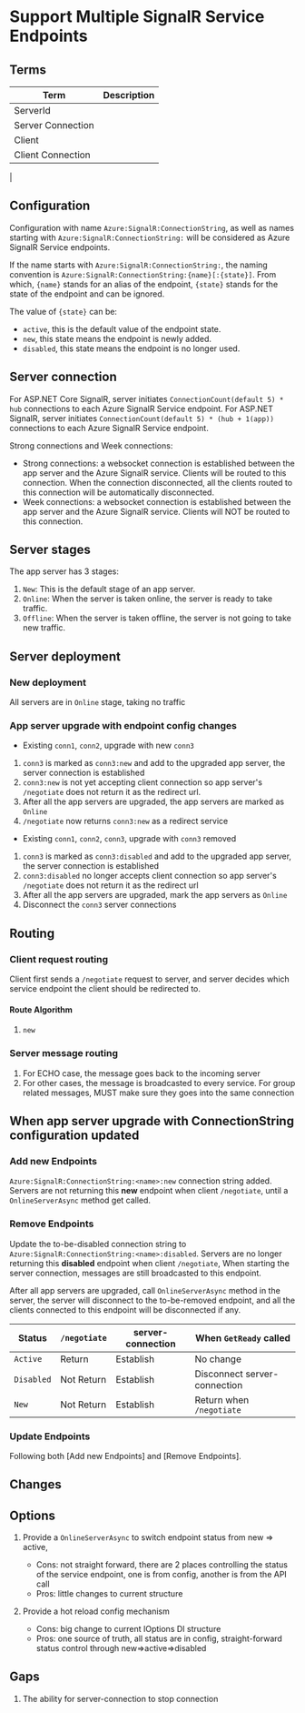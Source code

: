 # Support Multiple SignalR Service Endpoints

## Terms
| Term | Description |
| --- | --- |
| ServerId | |
| Server Connection | |
| Client | |
| Client Connection | |
| 

## Configuration

Configuration with name `Azure:SignalR:ConnectionString`, as well as names starting with `Azure:SignalR:ConnectionString:` will be considered as Azure SignalR Service endpoints.

If the name starts with `Azure:SignalR:ConnectionString:`, the naming convention is `Azure:SignalR:ConnectionString:{name}[:{state}]`. From which, `{name}` stands for an alias of the endpoint, `{state}` stands for the state of the endpoint and can be ignored.

The value of `{state}` can be:
* `active`, this is the default value of the endpoint state.
* `new`, this state means the endpoint is newly added.
* `disabled`, this state means the endpoint is no longer used.

## Server connection
For ASP.NET Core SignalR, server initiates `ConnectionCount(default 5) * hub` connections to each Azure SignalR Service endpoint.
For ASP.NET SignalR, server initiates `ConnectionCount(default 5) * (hub + 1(app))` connections to each Azure SignalR Service endpoint.

Strong connections and Week connections:

* Strong connections: a websocket connection is established between the app server and the Azure SignalR service. Clients will be routed to this connection. When the connection disconnected, all the clients routed to this connection will be automatically disconnected.
* Week connections: a websocket connection is established between the app server and the Azure SignalR service. Clients will NOT be routed to this connection.

## Server stages
The app server has 3 stages:
1. `New`: This is the default stage of an app server.
1. `Online`: When the server is taken online, the server is ready to take traffic.
2. `Offline`: When the server is taken offline, the server is not going to take new traffic.


## Server deployment
### New deployment
All servers are in `Online` stage, taking no traffic

### App server upgrade with endpoint config changes
* Existing `conn1`, `conn2`, upgrade with new `conn3`
1. `conn3` is marked as `conn3:new` and add to the upgraded app server, the server connection is established
2. `conn3:new` is not yet accepting client connection so app server's `/negotiate` does not return it as the redirect url.
3. After all the app servers are upgraded, the app servers are marked as `Online`
4. `/negotiate` now returns `conn3:new` as a redirect service

* Existing `conn1`, `conn2`, `conn3`, upgrade with `conn3` removed
1. `conn3` is marked as `conn3:disabled` and add to the upgraded app server, the server connection is established
2. `conn3:disabled` no longer accepts client connection so app server's `/negotiate` does not return it as the redirect url
3. After all the app servers are upgraded, mark the app servers as `Online`
4. Disconnect the `conn3` server connections

## Routing

### Client request routing
Client first sends a `/negotiate` request to server, and server decides which service endpoint the client should be redirected to.

#### Route Algorithm
1. `new`

### Server message routing
1. For ECHO case, the message goes back to the incoming server
2. For other cases, the message is broadcasted to every service. For group related messages, MUST make sure they goes into the same connection

## When app server upgrade with ConnectionString configuration updated
### Add new Endpoints
`Azure:SignalR:ConnectionString:<name>:new` connection string added.
Servers are not returning this **new** endpoint when client `/negotiate`, until a `OnlineServerAsync` method get called.

### Remove Endpoints

Update the to-be-disabled connection string to `Azure:SignalR:ConnectionString:<name>:disabled`.
Servers are no longer returning this **disabled** endpoint when client `/negotiate`,
When starting the server connection, messages are still broadcasted to this endpoint.

After all app servers are upgraded, call `OnlineServerAsync` method in the server, the server will disconnect to the to-be-removed endpoint, and all the clients connected to this endpoint will be disconnected if any.

| Status | `/negotiate` | server-connection | When `GetReady` called |
|---|---|---|--|
| `Active` | Return | Establish | No change |
| `Disabled` | Not Return | Establish | Disconnect server-connection |
| `New` | Not Return | Establish | Return when `/negotiate` |


### Update Endpoints
Following both [Add new Endpoints] and [Remove Endpoints].

## Changes


## Options
1. Provide a `OnlineServerAsync` to switch endpoint status from new => active, 
    * Cons: not straight forward, there are 2 places controlling the status of the service endpoint, one is from config, another is from the API call
    * Pros: little changes to current structure

2. Provide a hot reload config mechanism
    * Cons: big change to current IOptions DI structure
    * Pros: one source of truth, all status are in config, straight-forward status control through new=>active=>disabled

## Gaps
1. The ability for server-connection to stop connection
